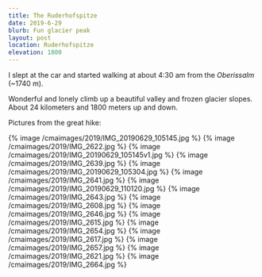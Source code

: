 ```yaml
---
title: The Ruderhofspitze
date: 2019-6-29
blurb: Fun glacier peak
layout: post
location: Ruderhofspitze
elevation: 1800
---
```


I slept at the car and started walking at about 4:30 am from the *Oberissalm*
(~1740 m).

Wonderful and lonely climb up a beautiful valley and frozen glacier slopes.
About 24 kilometers and 1800 meters up and down.

Pictures from the great hike:

{% image /cmaimages/2019/IMG_20190629_105145.jpg %}
{% image /cmaimages/2019/IMG_2622.jpg %}
{% image /cmaimages/2019/IMG_20190629_105145v1.jpg %}
{% image /cmaimages/2019/IMG_2639.jpg %}
{% image /cmaimages/2019/IMG_20190629_105304.jpg  %}
{% image /cmaimages/2019/IMG_2641.jpg %}
{% image /cmaimages/2019/IMG_20190629_110120.jpg %}
{% image /cmaimages/2019/IMG_2643.jpg %}
{% image /cmaimages/2019/IMG_2608.jpg %}
{% image /cmaimages/2019/IMG_2646.jpg %}
{% image /cmaimages/2019/IMG_2615.jpg %}
{% image /cmaimages/2019/IMG_2654.jpg %}
{% image /cmaimages/2019/IMG_2617.jpg %}
{% image /cmaimages/2019/IMG_2657.jpg %}
{% image /cmaimages/2019/IMG_2621.jpg %}
{% image /cmaimages/2019/IMG_2664.jpg %}
